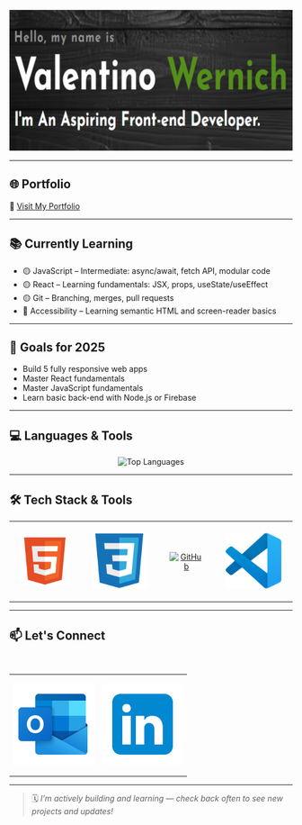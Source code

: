 <p align="center">
  <img src="assets/banner-image.png" alt="Banner" style="width: 100%; height: 250px; object-fit: cover;" />
</p>

---

## 🌐 Portfolio

🔗 [Visit My Portfolio](https://the-wernich.github.io/my-portfolio/)

---

## 📚 Currently Learning

- 🟡 JavaScript – Intermediate: async/await, fetch API, modular code
- 🟡 React – Learning fundamentals: JSX, props, useState/useEffect
- 🟡 Git – Branching, merges, pull requests
- 🔵 Accessibility – Learning semantic HTML and screen-reader basics

---

## 🎯 Goals for 2025

- Build 5 fully responsive web apps
- Master React fundamentals
- Master JavaScript fundamentals
- Learn basic back-end with Node.js or Firebase

---

## 💻 Languages & Tools

<div align="center">
  <img 
    src="https://github-readme-stats.vercel.app/api/top-langs/?username=the-wernich&layout=compact&theme=tokyonight" 
    alt="Top Languages" 
    width="400" 
    height="400"
  >
</div>

---

## 🛠️ Tech Stack & Tools

<table align="center">
  <tr>
    <td align="center" style="padding: 20px;">
      <a href="https://developer.mozilla.org/en-US/docs/Web/HTML" target="_blank" rel="noopener noreferrer">
        <img src="https://raw.githubusercontent.com/devicons/devicon/master/icons/html5/html5-original.svg" width="100" alt="HTML5"/><br>
      </a>
    </td>
    <td align="center" style="padding: 20px;">
      <a href="https://developer.mozilla.org/en-US/docs/Web/CSS" target="_blank">
        <img src="https://raw.githubusercontent.com/devicons/devicon/master/icons/css3/css3-original.svg" width="115" alt="CSS3"/><br>
      </a>
    </td>
    <td align="center" style="padding: 20px;">
      <a href="https://github.com" target="_blank">
        <img src="https://upload.wikimedia.org/wikipedia/commons/thumb/9/91/Octicons-mark-github.svg/2048px-Octicons-mark-github.svg.png" width="125" alt="GitHub"/><br>
      </a>
    </td>
    <td align="center" style="padding: 20px;">
      <a href="https://code.visualstudio.com/" target="_blank">
        <img src="https://raw.githubusercontent.com/devicons/devicon/master/icons/vscode/vscode-original.svg" width="115" alt="VS Code"/><br>
      </a>
    </td>
  </tr>
</table>

---

## 📫 Let's Connect

<table align="center">
  <tr>
    <td>
      
[![Email](assets/outlook-icon-144.png)](mailto:valentino.wernich@outlook.com)
    </td>
&nbsp;&nbsp;
    <td>
[![LinkedIn](assets/linkedin-icon-144.png)](https://linkedin.com/in/valentino-wernich)
    </td>
  </tr>
</table>

---

> 🗓️ _I’m actively building and learning — check back often to see new projects and updates!_
